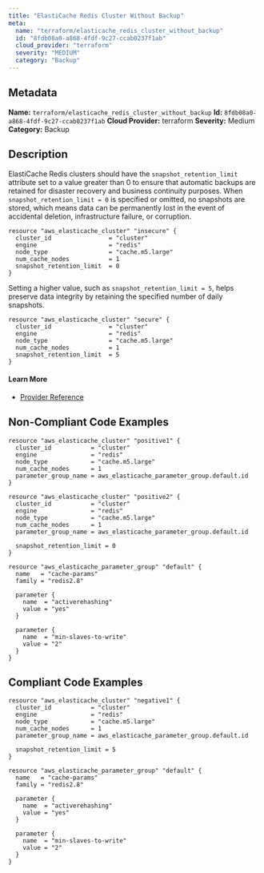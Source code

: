 ```yaml
---
title: "ElastiCache Redis Cluster Without Backup"
meta:
  name: "terraform/elasticache_redis_cluster_without_backup"
  id: "8fdb08a0-a868-4fdf-9c27-ccab0237f1ab"
  cloud_provider: "terraform"
  severity: "MEDIUM"
  category: "Backup"
---
```

## Metadata
**Name:** `terraform/elasticache_redis_cluster_without_backup`
**Id:** `8fdb08a0-a868-4fdf-9c27-ccab0237f1ab`
**Cloud Provider:** terraform
**Severity:** Medium
**Category:** Backup
## Description
ElastiCache Redis clusters should have the `snapshot_retention_limit` attribute set to a value greater than 0 to ensure that automatic backups are retained for disaster recovery and business continuity purposes. When `snapshot_retention_limit = 0` is specified or omitted, no snapshots are stored, which means data can be permanently lost in the event of accidental deletion, infrastructure failure, or corruption.

```
resource "aws_elasticache_cluster" "insecure" {
  cluster_id                = "cluster"
  engine                    = "redis"
  node_type                 = "cache.m5.large"
  num_cache_nodes           = 1
  snapshot_retention_limit  = 0
}
```

Setting a higher value, such as `snapshot_retention_limit = 5`, helps preserve data integrity by retaining the specified number of daily snapshots.

```
resource "aws_elasticache_cluster" "secure" {
  cluster_id                = "cluster"
  engine                    = "redis"
  node_type                 = "cache.m5.large"
  num_cache_nodes           = 1
  snapshot_retention_limit  = 5
}
```

#### Learn More

 - [Provider Reference](https://registry.terraform.io/providers/hashicorp/aws/latest/docs/resources/elasticache_cluster#snapshot_retention_limit)

## Non-Compliant Code Examples
```aws
resource "aws_elasticache_cluster" "positive1" {
  cluster_id           = "cluster"
  engine               = "redis"
  node_type            = "cache.m5.large"
  num_cache_nodes      = 1
  parameter_group_name = aws_elasticache_parameter_group.default.id
}

resource "aws_elasticache_cluster" "positive2" {
  cluster_id           = "cluster"
  engine               = "redis"
  node_type            = "cache.m5.large"
  num_cache_nodes      = 1
  parameter_group_name = aws_elasticache_parameter_group.default.id

  snapshot_retention_limit = 0
}

resource "aws_elasticache_parameter_group" "default" {
  name   = "cache-params"
  family = "redis2.8"

  parameter {
    name  = "activerehashing"
    value = "yes"
  }

  parameter {
    name  = "min-slaves-to-write"
    value = "2"
  }
}

```

## Compliant Code Examples
```aws
resource "aws_elasticache_cluster" "negative1" {
  cluster_id           = "cluster"
  engine               = "redis"
  node_type            = "cache.m5.large"
  num_cache_nodes      = 1
  parameter_group_name = aws_elasticache_parameter_group.default.id

  snapshot_retention_limit = 5
}

resource "aws_elasticache_parameter_group" "default" {
  name   = "cache-params"
  family = "redis2.8"

  parameter {
    name  = "activerehashing"
    value = "yes"
  }

  parameter {
    name  = "min-slaves-to-write"
    value = "2"
  }
}

```